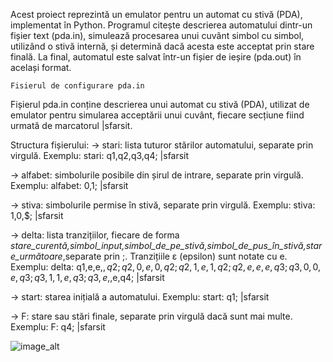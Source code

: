 Acest proiect reprezintă un emulator pentru un automat cu stivă (PDA), implementat în Python. Programul citește descrierea automatului dintr-un fișier text (pda.in), simulează procesarea unui cuvânt simbol cu simbol, utilizând o stivă internă, și determină dacă acesta este acceptat prin stare finală. La final, automatul este salvat într-un fișier de ieșire (pda.out) în același format.

    Fisierul de configurare pda.in

Fișierul pda.in conține descrierea unui automat cu stivă (PDA), utilizat de emulator pentru simularea acceptării unui cuvânt, fiecare secțiune fiind urmată de marcatorul |sfarsit.

Structura fișierului:
-> stari: lista tuturor stărilor automatului, separate prin virgulă.
Exemplu: stari: q1,q2,q3,q4; |sfarsit

-> alfabet: simbolurile posibile din șirul de intrare, separate prin virgulă.
Exemplu: alfabet: 0,1; |sfarsit

-> stiva: simbolurile permise în stivă, separate prin virgulă.
Exemplu: stiva: 1,0,$; |sfarsit

-> delta: lista tranzițiilor, fiecare de forma *stare_curentă,simbol_input,simbol_de_pe_stivă,simbol_de_pus_în_stivă,stare_următoare*,separate prin ;. 
  Tranzițiile ε (epsilon) sunt notate cu e.
Exemplu: delta: q1,e,e,$,q2; q2,0,e,0,q2; q2,1,e,1,q2; q2,e,e,e,q3; q3,0,0,e,q3; q3,1,1,e,q3; q3,e,$,e,q4; |sfarsit

-> start: starea inițială a automatului.
Exemplu: start: q1; |sfarsit

-> F: stare sau stări finale, separate prin virgulă dacă sunt mai multe.
Exemplu: F: q4; |sfarsit

![image_alt]()

